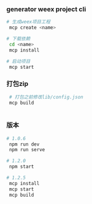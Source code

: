 ### generator weex project cli

``` bash
# 生成weex项目工程
 mcp create <name>

# 下载依赖
 cd <name>
 mcp install

# 启动项目
 mcp start

```
### 打包zip

``` bash
 # 打包之前修改lib/config.json
 mcp build
 
````

### 版本

``` bash
# 1.0.6
 npm run dev
 npm run serve

# 1.2.0
 npm start

# 1.2.5
 mcp install  
 mcp start
 mcp build
```

